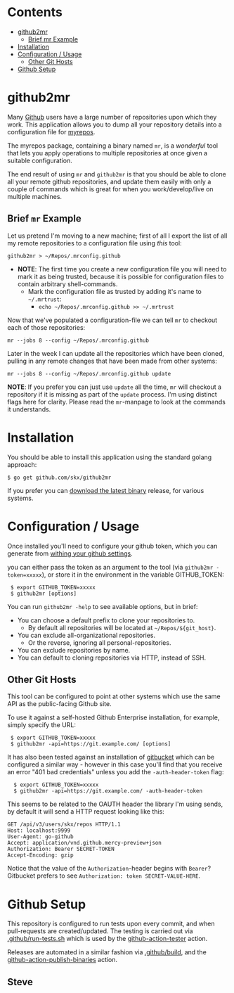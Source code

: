 
# Contents

* [github2mr](#github2mr)
  * [Brief mr Example](#brief-mr-example)
* [Installation](#installation)
* [Configuration / Usage](#configuration--usage)
  * [Other Git Hosts](#other-git-hosts)
* [Github Setup](#github-setup)




# github2mr

Many [Github](https://github.com/) users have a large number of repositories upon which they work.  This application allows you to dump all your repository details into a configuration file for [myrepos](https://myrepos.branchable.com/).

The myrepos package, containing a binary named `mr`, is a _wonderful_ tool that lets you apply operations to multiple repositories at once given a suitable configuration.

The end result of using `mr` and `github2mr` is that you should be able to clone all your remote github repositories, and update them easily with only a couple of commands which is great for when you work/develop/live on multiple machines.


## Brief `mr` Example

Let us pretend I'm moving to a new machine; first of all I export the list of all my remote repositories to a configuration file using _this_ tool:

    github2mr > ~/Repos/.mrconfig.github

* **NOTE**: The first time you create a new configuration file you will need to mark it as being trusted, because it is possible for configuration files to contain arbitrary shell-commands.
  * Mark the configuration file as trusted by adding it's name to `~/.mrtrust`:
      * `echo ~/Repos/.mrconfig.github >> ~/.mrtrust`

Now that we've populated a configuration-file we can tell `mr` to checkout each of those repositories:

    mr --jobs 8 --config ~/Repos/.mrconfig.github

Later in the week I can update all the repositories which have been cloned, pulling in any remote changes that have been made from other systems:

    mr --jobs 8 --config ~/Repos/.mrconfig.github update

**NOTE**: If you prefer you can just use `update` all the time, `mr` will checkout a repository if it is missing as part of the `update` process.  I'm using distinct flags here for clarity.  Please read the `mr`-manpage to look at the commands it understands.


# Installation

You should be able to install this application using the standard golang approach:

    $ go get github.com/skx/github2mr

If you prefer you can [download the latest binary](http://github.com/skx/github2mr/releases) release, for various systems.




# Configuration / Usage

Once installed you'll need to configure your github token, which you can generate from [withing your github settings](https://github.com/settings/tokens).

you can either pass the token as an argument to the tool (via `github2mr -token=xxxxx`), or store it in the environment in the variable GITHUB_TOKEN:

     $ export GITHUB_TOKEN=xxxxx
     $ github2mr [options]

You can run `github2mr -help` to see available options, but in brief:

* You can choose a default prefix to clone your repositories to.
  * By default all repositories will be located at `~/Repos/${git_host}`.
* You can exclude all-organizational repositories.
  * Or the reverse, ignoring all personal-repositories.
* You can exclude repositories by name.
* You can default to cloning repositories via HTTP, instead of SSH.


## Other Git Hosts

This tool can be configured to point at other systems which use the same
API as the public-facing Github site.

To use it against a self-hosted Github Enterprise installation, for example,
simply specify the URL:

     $ export GITHUB_TOKEN=xxxxx
     $ github2mr -api=https://git.example.com/ [options]

It has also been tested against an installation of [gitbucket](https://github.com/gitbucket/gitbucket) which can be configured a similar way - however in this case you'll find that you receive an error "401 bad credentials" unless you add the `-auth-header-token` flag:

      $ export GITHUB_TOKEN=xxxxx
      $ github2mr -api=https://git.example.com/ -auth-header-token

This seems to be related to the OAUTH header the library I'm using sends, by default it will send a HTTP request looking like this:

```
GET /api/v3/users/skx/repos HTTP/1.1
Host: localhost:9999
User-Agent: go-github
Accept: application/vnd.github.mercy-preview+json
Authorization: Bearer SECRET-TOKEN
Accept-Encoding: gzip
```

Notice that the value of the `Authorization`-header begins with `Bearer`?  Gitbucket prefers to see `Authorization: token SECRET-VALUE-HERE`.




# Github Setup

This repository is configured to run tests upon every commit, and when
pull-requests are created/updated.  The testing is carried out via
[.github/run-tests.sh](.github/run-tests.sh) which is used by the
[github-action-tester](https://github.com/skx/github-action-tester) action.

Releases are automated in a similar fashion via [.github/build](.github/build),
and the [github-action-publish-binaries](https://github.com/skx/github-action-publish-binaries) action.


Steve
--
